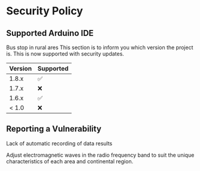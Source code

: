 # Security Policy

## Supported Arduino IDE
 
Bus stop in rural ares
This section is to inform you which version the project is.
This is now supported with security updates.

| Version | Supported          |
| ------- | ------------------ |
| 1.8.x   | :white_check_mark: |
| 1.7.x   | :x:                |
| 1.6.x   | :white_check_mark: |
| < 1.0   | :x:                |

## Reporting a Vulnerability

Lack of automatic recording of data results

Adjust electromagnetic waves in the radio frequency band to suit the unique characteristics of each area and continental region.
